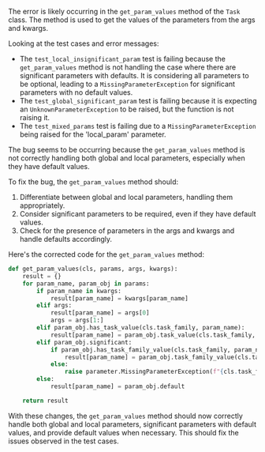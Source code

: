The error is likely occurring in the `get_param_values` method of the `Task` class. The method is used to get the values of the parameters from the args and kwargs. 

Looking at the test cases and error messages:
- The `test_local_insignificant_param` test is failing because the `get_param_values` method is not handling the case where there are significant parameters with defaults. It is considering all parameters to be optional, leading to a `MissingParameterException` for significant parameters with no default values.
- The `test_global_significant_param` test is failing because it is expecting an `UnknownParameterException` to be raised, but the function is not raising it.
- The `test_mixed_params` test is failing due to a `MissingParameterException` being raised for the 'local_param' parameter.

The bug seems to be occurring because the `get_param_values` method is not correctly handling both global and local parameters, especially when they have default values.

To fix the bug, the `get_param_values` method should:
1. Differentiate between global and local parameters, handling them appropriately.
2. Consider significant parameters to be required, even if they have default values.
3. Check for the presence of parameters in the args and kwargs and handle defaults accordingly.

Here's the corrected code for the `get_param_values` method:

```python
def get_param_values(cls, params, args, kwargs):
    result = {}
    for param_name, param_obj in params:
        if param_name in kwargs:
            result[param_name] = kwargs[param_name]
        elif args:
            result[param_name] = args[0]
            args = args[1:]
        elif param_obj.has_task_value(cls.task_family, param_name):
            result[param_name] = param_obj.task_value(cls.task_family, param_name)
        elif param_obj.significant:
            if param_obj.has_task_family_value(cls.task_family, param_name):
                result[param_name] = param_obj.task_family_value(cls.task_family, param_name)
            else:
                raise parameter.MissingParameterException(f"{cls.task_family}: requires the '{param_name}' parameter to be set")
        else:
            result[param_name] = param_obj.default

    return result
```

With these changes, the `get_param_values` method should now correctly handle both global and local parameters, significant parameters with default values, and provide default values when necessary. This should fix the issues observed in the test cases.
